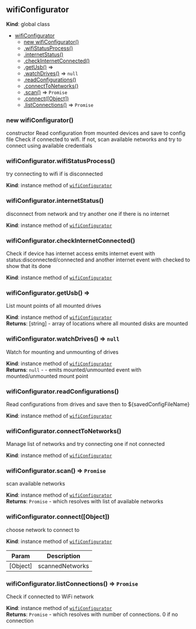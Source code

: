 <a name="wifiConfigurator"></a>

## wifiConfigurator
**Kind**: global class  

* [wifiConfigurator](#wifiConfigurator)
    * [new wifiConfigurator()](#new_wifiConfigurator_new)
    * [.wifiStatusProcess()](#wifiConfigurator+wifiStatusProcess)
    * [.internetStatus()](#wifiConfigurator+internetStatus)
    * [.checkInternetConnected()](#wifiConfigurator+checkInternetConnected)
    * [.getUsb()](#wifiConfigurator+getUsb) ⇒
    * [.watchDrives()](#wifiConfigurator+watchDrives) ⇒ <code>null</code>
    * [.readConfigurations()](#wifiConfigurator+readConfigurations)
    * [.connectToNetworks()](#wifiConfigurator+connectToNetworks)
    * [.scan()](#wifiConfigurator+scan) ⇒ <code>Promise</code>
    * [.connect([Object])](#wifiConfigurator+connect)
    * [.listConnections()](#wifiConfigurator+listConnections) ⇒ <code>Promise</code>

<a name="new_wifiConfigurator_new"></a>

### new wifiConfigurator()
constructor
Read configuration from mounted devices and save to config file
Check if connected to wifi. If not, scan available networks and try to connect using available credentials

<a name="wifiConfigurator+wifiStatusProcess"></a>

### wifiConfigurator.wifiStatusProcess()
try connecting to wifi if is disconnected

**Kind**: instance method of [<code>wifiConfigurator</code>](#wifiConfigurator)  
<a name="wifiConfigurator+internetStatus"></a>

### wifiConfigurator.internetStatus()
disconnect from network and try another one if there is no internet

**Kind**: instance method of [<code>wifiConfigurator</code>](#wifiConfigurator)  
<a name="wifiConfigurator+checkInternetConnected"></a>

### wifiConfigurator.checkInternetConnected()
Check if device has internet access
emits internet event with status:disconnected/connected and another internet event with checked to show that its done

**Kind**: instance method of [<code>wifiConfigurator</code>](#wifiConfigurator)  
<a name="wifiConfigurator+getUsb"></a>

### wifiConfigurator.getUsb() ⇒
List mount points of all mounted drives

**Kind**: instance method of [<code>wifiConfigurator</code>](#wifiConfigurator)  
**Returns**: [string] - array of locations where all mounted disks are mounted  
<a name="wifiConfigurator+watchDrives"></a>

### wifiConfigurator.watchDrives() ⇒ <code>null</code>
Watch for mounting and unmounting of drives

**Kind**: instance method of [<code>wifiConfigurator</code>](#wifiConfigurator)  
**Returns**: <code>null</code> - - emits mounted/unmounted event with mounted/unmounted mount point  
<a name="wifiConfigurator+readConfigurations"></a>

### wifiConfigurator.readConfigurations()
Read configurations from drives and save then to ${savedConfigFileName}

**Kind**: instance method of [<code>wifiConfigurator</code>](#wifiConfigurator)  
<a name="wifiConfigurator+connectToNetworks"></a>

### wifiConfigurator.connectToNetworks()
Manage list of networks and try connecting one if not connected

**Kind**: instance method of [<code>wifiConfigurator</code>](#wifiConfigurator)  
<a name="wifiConfigurator+scan"></a>

### wifiConfigurator.scan() ⇒ <code>Promise</code>
scan available networks

**Kind**: instance method of [<code>wifiConfigurator</code>](#wifiConfigurator)  
**Returns**: <code>Promise</code> - which resolves with list of available networks  
<a name="wifiConfigurator+connect"></a>

### wifiConfigurator.connect([Object])
choose network to connect to

**Kind**: instance method of [<code>wifiConfigurator</code>](#wifiConfigurator)  

| Param | Description |
| --- | --- |
| [Object] | scannedNetworks |

<a name="wifiConfigurator+listConnections"></a>

### wifiConfigurator.listConnections() ⇒ <code>Promise</code>
Check if connected to WiFi network

**Kind**: instance method of [<code>wifiConfigurator</code>](#wifiConfigurator)  
**Returns**: <code>Promise</code> - which resolves with number of connections. 0 if no connection  
